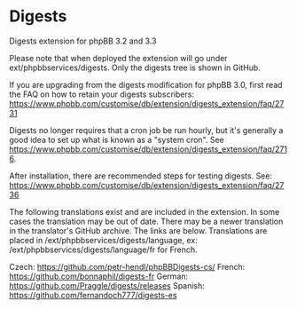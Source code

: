 # Digests
Digests extension for phpBB 3.2 and 3.3

Please note that when deployed the extension will go under ext/phpbbservices/digests. Only the digests tree is shown in GitHub.

If you are upgrading from the digests modification for phpBB 3.0, first read the FAQ on how to retain your digests subscribers: https://www.phpbb.com/customise/db/extension/digests_extension/faq/2731

Digests no longer requires that a cron job be run hourly, but it's generally a good idea to set up what is known as a "system cron". See https://www.phpbb.com/customise/db/extension/digests_extension/faq/2716.

After installation, there are recommended steps for testing digests. See: https://www.phpbb.com/customise/db/extension/digests_extension/faq/2736

The following translations exist and are included in the extension. In some cases the translation may be out of date. There may be a newer translation in the translator's GitHub archive. The links are below. Translations are placed in /ext/phpbbservices/digests/language, ex: /ext/phpbbservices/digests/language/fr for French.

Czech: https://github.com/petr-hendl/phpBBDigests-cs/
French: https://github.com/bonnaphil/digests-fr
German: https://github.com/Praggle/digests/releases
Spanish: https://github.com/fernandoch777/digests-es
